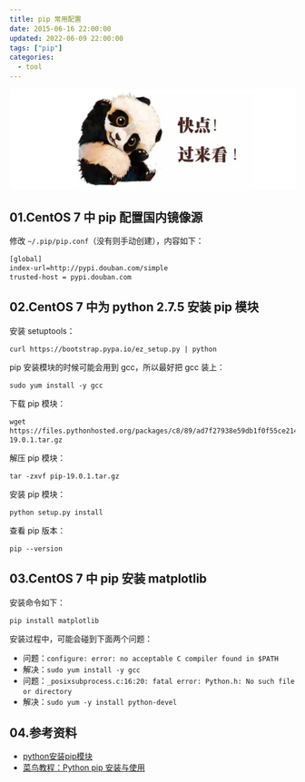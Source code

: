 ```yaml
---
title: pip 常用配置
date: 2015-06-16 22:00:00
updated: 2022-06-09 22:00:00
tags: ["pip"]
categories:
  - tool
---
```


![](https://raw.githubusercontent.com/zhoulii/figure-bed/main/fig/panda-banner-1.png)

<!-- more -->

## 01.CentOS 7 中 pip 配置国内镜像源

修改 `~/.pip/pip.conf`（没有则手动创建），内容如下：

```shell
[global]
index-url=http://pypi.douban.com/simple
trusted-host = pypi.douban.com
```

## 02.CentOS 7 中为 python 2.7.5 安装 pip 模块

安装 setuptools：

```shell
curl https://bootstrap.pypa.io/ez_setup.py | python
```

pip 安装模块的时候可能会用到 gcc，所以最好把 gcc 装上：

```shell
sudo yum install -y gcc
```

下载 pip 模块：

```shell
wget https://files.pythonhosted.org/packages/c8/89/ad7f27938e59db1f0f55ce214087460f65048626e2226531ba6cb6da15f0/pip-19.0.1.tar.gz
```

解压 pip 模块：

```shell
tar -zxvf pip-19.0.1.tar.gz
```

安装 pip 模块：

```shell
python setup.py install
```

查看 pip 版本：

```shell
pip --version
```

## 03.CentOS 7 中 pip 安装 matplotlib

安装命令如下：

```shell
pip install matplotlib
```

安装过程中，可能会碰到下面两个问题：

- 问题：`configure: error: no acceptable C compiler found in $PATH`
- 解决：`sudo yum install -y gcc`
- 问题：`_posixsubprocess.c:16:20: fatal error: Python.h: No such file or directory`
- 解决：`sudo yum -y install python-devel`

## 04.参考资料

-   [python安装pip模块](https://www.cnblogs.com/supermanwx/p/10320029.html)
-   [菜鸟教程：Python pip 安装与使用](https://www.runoob.com/w3cnote/python-pip-install-usage.html)